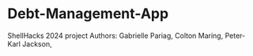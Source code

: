 # Debt-Management-App
ShellHacks 2024 project
Authors: Gabrielle Pariag, Colton Maring, Peter-Karl Jackson,

